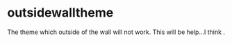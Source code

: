 outsidewalltheme
================

The theme which outside of the wall will not work. This will be help...I think .
